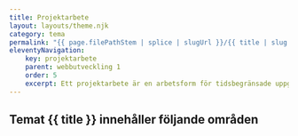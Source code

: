 ```yaml
---
title: Projektarbete
layout: layouts/theme.njk
category: tema
permalink: "{{ page.filePathStem | splice | slugUrl }}/{{ title | slug }}.html"
eleventyNavigation:
    key: projektarbete
    parent: webbutveckling 1
    order: 5
    excerpt: Ett projektarbete är en arbetsform för tidsbegränsade uppgifter och tydliga mål för att leverera en produkt
---
```

## Temat {{ title }} innehåller följande områden
